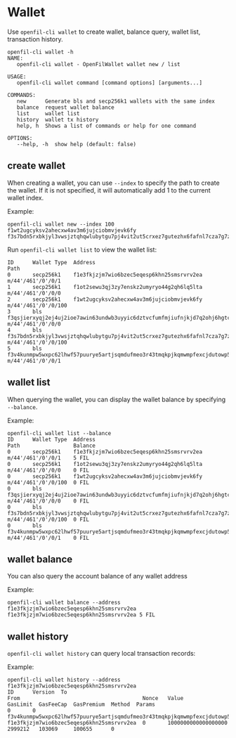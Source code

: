 # Wallet

Use `openfil-cli wallet` to create wallet, balance query, wallet list, transaction history.

```
openfil-cli wallet -h
NAME:
   openfil-cli wallet - OpenFilWallet wallet new / list

USAGE:
   openfil-cli wallet command [command options] [arguments...]

COMMANDS:
   new      Generate bls and secp256k1 wallets with the same index
   balance  request wallet balance
   list     wallet list
   history  wallet tx history
   help, h  Shows a list of commands or help for one command

OPTIONS:
   --help, -h  show help (default: false)
```

## create wallet

When creating a wallet, you can use `--index` to specify the path to create the wallet. If it is not specified, it will automatically add 1 to the current wallet index.

Example:

```
openfil-cli wallet new --index 100
f1wt2ugcyksv2ahecxw4av3m6jujciobmvjevk6fy
f3s7bdn5rxbkjyl3vwsjztqhqwlubytgu7pj4vit2ut5crxez7gutezhx6fafnl7cza7g7ztaz77va5xjbftpa
```

Run `openfil-cli wallet list` to view the wallet list:

```
ID      Wallet Type  Address                                                                                 Path
0       secp256k1    f1e3fkjzjm7wio6bzec5eqesp6khn25smsrvrv2ea                                               m/44'/461'/0'/0/1
1       secp256k1    f1ot2sewu3qj3zy7enskz2umyryo44g2qh6lq5lta                                               m/44'/461'/0'/0/0
2       secp256k1    f1wt2ugcyksv2ahecxw4av3m6jujciobmvjevk6fy                                               m/44'/461'/0'/0/100
3       bls          f3qsjierxyqj2ej4uj2ioe7awin63undwb3uyyic6dztvcfumfmjiufnjkjd7q2ohj6hgtcnvqikytzve75zpq  m/44'/461'/0'/0/0
4       bls          f3s7bdn5rxbkjyl3vwsjztqhqwlubytgu7pj4vit2ut5crxez7gutezhx6fafnl7cza7g7ztaz77va5xjbftpa  m/44'/461'/0'/0/100
5       bls          f3v4kunmpw5wxpc62lhwf57puurye5artjsqmdufmeo3r43tmqkpjkqmwmpfexcjdutowp5a6auhl7u3gzb27a  m/44'/461'/0'/0/1
```

## wallet list

When querying the wallet, you can display the wallet balance by specifying `--balance`.

Example:

```
openfil-cli wallet list --balance
ID      Wallet Type  Address                                                                                 Path                 Balance
0       secp256k1    f1e3fkjzjm7wio6bzec5eqesp6khn25smsrvrv2ea                                               m/44'/461'/0'/0/1    5 FIL
0       secp256k1    f1ot2sewu3qj3zy7enskz2umyryo44g2qh6lq5lta                                               m/44'/461'/0'/0/0    0 FIL
0       secp256k1    f1wt2ugcyksv2ahecxw4av3m6jujciobmvjevk6fy                                               m/44'/461'/0'/0/100  0 FIL
0       bls          f3qsjierxyqj2ej4uj2ioe7awin63undwb3uyyic6dztvcfumfmjiufnjkjd7q2ohj6hgtcnvqikytzve75zpq  m/44'/461'/0'/0/0    0 FIL
0       bls          f3s7bdn5rxbkjyl3vwsjztqhqwlubytgu7pj4vit2ut5crxez7gutezhx6fafnl7cza7g7ztaz77va5xjbftpa  m/44'/461'/0'/0/100  0 FIL
0       bls          f3v4kunmpw5wxpc62lhwf57puurye5artjsqmdufmeo3r43tmqkpjkqmwmpfexcjdutowp5a6auhl7u3gzb27a  m/44'/461'/0'/0/1    0 FIL

```

## wallet balance

You can also query the account balance of any wallet address

Example:

```
openfil-cli wallet balance --address f1e3fkjzjm7wio6bzec5eqesp6khn25smsrvrv2ea
f1e3fkjzjm7wio6bzec5eqesp6khn25smsrvrv2ea 5 FIL
```

## wallet history

`openfil-cli wallet history` can query local transaction records:

Example:

```
openfil-cli wallet history --address f1e3fkjzjm7wio6bzec5eqesp6khn25smsrvrv2ea 
ID      Version  To                                                                                      From                                       Nonce   Value                GasLimit  GasFeeCap  GasPremium  Method  Params
0       0        f3v4kunmpw5wxpc62lhwf57puurye5artjsqmdufmeo3r43tmqkpjkqmwmpfexcjdutowp5a6auhl7u3gzb27a  f1e3fkjzjm7wio6bzec5eqesp6khn25smsrvrv2ea  0       1000000000000000000  2999212   103069     100655      0   
```
